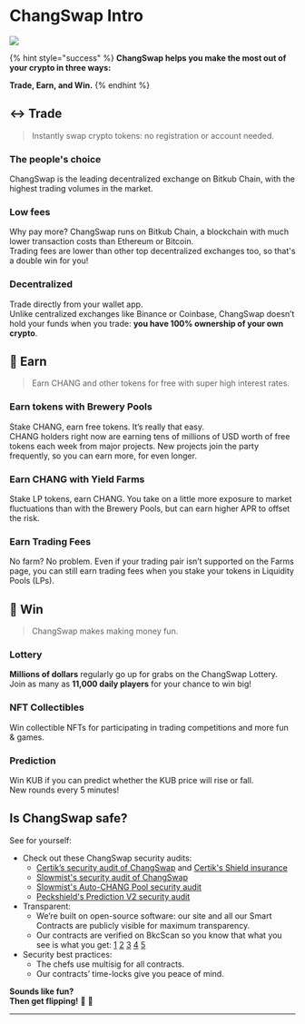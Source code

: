 # ChangSwap Intro

![](<.gitbook/assets/masthead-twitter-3- (1) (1).png>)

{% hint style="success" %}
**ChangSwap helps you make the most out of your crypto in three ways:**

**Trade, Earn, and Win.**
{% endhint %}

## ↔️ Trade

> Instantly swap crypto tokens: no registration or account needed.

### The people's choice

ChangSwap is the leading decentralized exchange on Bitkub Chain, with the highest trading volumes in the market.

### Low fees

Why pay more? ChangSwap runs on Bitkub Chain, a blockchain with much lower transaction costs than Ethereum or Bitcoin.\
Trading fees are lower than other top decentralized exchanges too, so that's a double win for you!

### Decentralized

Trade directly from your wallet app.\
Unlike centralized exchanges like Binance or Coinbase, ChangSwap doesn’t hold your funds when you trade: **you have 100% ownership of your own crypto**.

## 💸 Earn

> Earn CHANG and other tokens for free with super high interest rates.

### Earn tokens with Brewery Pools

Stake CHANG, earn free tokens. It’s really that easy.\
CHANG holders right now are earning tens of millions of USD worth of free tokens each week from major projects. New projects join the party frequently, so you can earn more, for even longer.

### Earn CHANG with Yield Farms

Stake LP tokens, earn CHANG. You take on a little more exposure to market fluctuations than with the Brewery Pools, but can earn higher APR to offset the risk.

### Earn Trading Fees

No farm? No problem. Even if your trading pair isn’t supported on the Farms page, you can still earn trading fees when you stake your tokens in Liquidity Pools (LPs).

## 🎲 Win

> ChangSwap makes making money fun.

### Lottery

**Millions of dollars** regularly go up for grabs on the ChangSwap Lottery.\
Join as many as **11,000 daily players** for your chance to win big!

### NFT Collectibles

Win collectible NFTs for participating in trading competitions and more fun & games.

### Prediction

Win KUB if you can predict whether the KUB price will rise or fall.\
New rounds every 5 minutes!

## Is ChangSwap safe?

See for yourself:

* Check out these ChangSwap security audits:
  * [Certik’s security audit of ChangSwap](https://www.certik.org/projects/changswap) and [Certik's Shield insurance](https://shield.certik.foundation)
  * [Slowmist's security audit of ChangSwap](https://github.com/slowmist/Knowledge-Base/blob/master/open-report/Smart%20Contract%20Security%20Audit%20Report%20%20-%20ChangSwap.pdf)
  * [Slowmist's Auto-CHANG Pool security audit](https://github.com/slowmist/Knowledge-Base/blob/master/open-report/Smart%20Contract%20Security%20Audit%20Report%20-%20ChangVault.pdf)
  * [Peckshield's Prediction V2 security audit](https://github.com/peckshield/publications/blob/master/audit\_reports/PeckShield-Audit-Report-ChangSwap-PredictionV2-v1.0.pdf)
* Transparent:
  * We’re built on open-source software: our site and all our Smart Contracts are publicly visible for maximum transparency.
  * Our contracts are verified on BkcScan so you know that what you see is what you get: [1](https://bkcscan.com/address/0x10ED43C718714eb63d5aA57B78B54704E256024E) [2](https://bkcscan.com/address/0x73feaa1ee314f8c655e354234017be2193c9e24e#code) [3](https://bkcscan.com/address/0xbcfccbde45ce874adcb698cc183debcf17952812) [4](https://bkcscan.com/address/0x1b96b92314c44b159149f7e0303511fb2fc4774f#code) [5](https://bkcscan.com/address/0x92E8CeB7eAeD69fB6E4d9dA43F605D2610214E68)
* Security best practices:
  * The chefs use multisig for all contracts.
  * Our contracts’ time-locks give you peace of mind.

**Sounds like fun?**\
**Then get flipping!** 🐰 🥞

***
